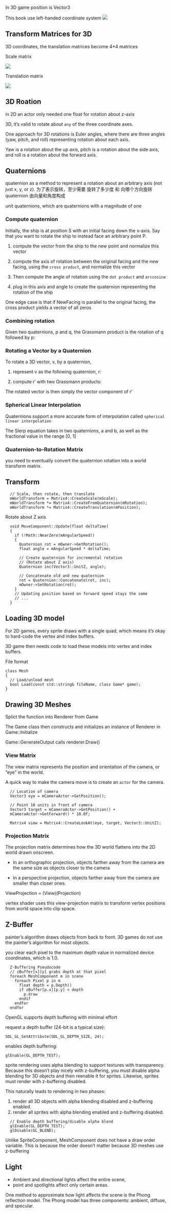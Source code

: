 
In 3D game position is Vector3

This book use left-handed coordinate system
![](./_images/book-left-hand.png)

## Transform Matrices for 3D
3D coordinates, the translation matrices become 4*4 matrices

Scale matrix

![](./_images/3d-scale-matrix.png)

Translation matrix

![](./_images/3d-translation-matrix.png)

## 3D Roation
in 2D an actor only needed one float for rotation about z-axis

3D, it’s valid to rotate about `any` of the three coordinate axes.

One approach for 3D rotations is Euler angles, where there are three angles (yaw, pitch, and
roll) representing rotation about each axis.

Yaw is a rotation about the up axis, 
pitch is a rotation about the side axis, 
and roll is a rotation about the forward axis.


## Quaternions
quaternion as a method to represent a rotation about an arbitrary axis (not just x, y, or z).
为了表示旋转，至少需要 旋转了多少度 和 向哪个方向旋转 
quaternion 由向量和角度构成

unit quaternions, which are quaternions with a magnitude of one

### Compute quaternion 
Initially, the ship is at position S with an initial facing down the x-axis. 
Say that you want to rotate the ship to instead face an arbitrary point P.
1. compute the vector from the ship to the new point and normalize
this vector

2. compute the axis of rotation between the original facing and the new facing, using the `cross product`, and normalize this vector

3. Then compute the angle of rotation using the `dot product` and `arccosine`

4. plug in this axis and angle to create the quaternion representing the rotation of the ship

One edge case is that if NewFacing is parallel to the original facing, the cross product yields a vector of all zeros



### Combining rotation
Given two quaternions, p and q, the Grassmann product is the rotation of q followed by p:


### Rotating a Vector by a Quaternion

To rotate a 3D vector, v, by a quaternion, 
1. represent v as the following quaternion, r:

2. compute r′ with two Grassmann products:

The rotated vector is then simply the vector component of r′


### Spherical Linear Interpolation
Quaternions support a more accurate form of interpolation called `spherical linear interpolation`

The Slerp equation takes in two quaternions, a and b, as well as the fractional value in the range [0, 1]

### Quaternion-to-Rotation Matrix
you need to eventually convert the quaternion rotation into a world transform matrix.



## Transform 
```
  // Scale, then rotate, then translate
  mWorldTransform = Matrix4::CreateScale(mScale);
  mWorldTransform *= Matrix4::CreateFromQuaternion(mRotation);
  mWorldTransform *= Matrix4::CreateTranslation(mPosition);
```

Rotate about Z axis
```
  void MoveComponent::Update(float deltaTime)
  {
    if (!Math::NearZero(mAngularSpeed))
    {
      Quaternion rot = mOwner->GetRotation();
      float angle = mAngularSpeed * deltaTime;

      // Create quaternion for incremental rotation
      // (Rotate about Z axis)
      Quaternion inc(Vector3::UnitZ, angle);
      
      // Concatenate old and new quaternion
      rot = Quaternion::Concatenate(rot, inc);
      mOwner->SetRotation(rot);
    }
    // Updating position based on forward speed stays the same
    // ...
  }
```

## Loading 3D model
For 2D games, every sprite draws with a single quad, which means it’s okay to hard-code the vertex and index buffers.

3D game then needs code to load these models into vertex and index buffers.

File format

```
class Mesh
{
  // Load/unload mesh
  bool Load(const std::string& fileName, class Game* game);
}
```

## Drawing 3D Meshes
Splict the function into Renderer from Game

The Game class then constructs and initializes an instance of Renderer in Game::Initialize

Game::GenerateOutput calls renderer.Draw()

### View Matrix
The view matrix represents the position and orientation of the camera, or “eye” in the world.

A quick way to make the camera move is to create an `actor` for the camera.

```
  // Location of camera
  Vector3 eye = mCameraActor->GetPosition();

  // Point 10 units in front of camera
  Vector3 target = mCameraActor->GetPosition() +
  mCameraActor->GetForward() * 10.0f;

  Matrix4 view = Matrix4::CreateLookAt(eye, target, Vector3::UnitZ);
```


### Projection Matrix
The projection matrix determines how the 3D world flattens into the 2D world drawn
onscreen.

- In an orthographic projection, objects farther away from the camera are the same
size as objects closer to the camera

- In a perspective projection, objects farther away from the camera are smaller than closer
ones.

ViewProjection = (View)(Projection)

vertex shader uses this view-projection matrix to transform vertex positions from
world space into clip space.

## Z-Buffer
painter’s algorithm draws objects from back to front. 3D games do not use the painter’s algorithm
for most objects.

you clear each pixel to the maximum depth value in normalized device coordinates, which is 1.0.
```
  Z-Buffering Pseudocode
  // zBuffer[x][y] grabs depth at that pixel
  foreach MeshComponent m in scene
    foreach Pixel p in m
      float depth = p.Depth()
      if zBuffer[p.x][p.y] < depth
        p.draw
      endif
    endfor
  endfor
```

OpenGL supports depth buffering with minimal effort

request a depth buffer (24-bit is a typical size):
```
SDL_GL_SetAttribute(SDL_GL_DEPTH_SIZE, 24);
```
enables depth buffering:
```
glEnable(GL_DEPTH_TEST);
```

sprite rendering uses alpha blending to support textures with transparency. Because this doesn’t play
nicely with z-buffering, you must disable alpha blending for 3D objects and then reenable it for
sprites. Likewise, sprites must render with z-buffering disabled.

This naturally leads to rendering in two phases: 
1. render all 3D objects with alpha blending disabled and z-buffering enabled.
2. render all sprites with alpha blending enabled and z-buffering disabled. 
```
  // Enable depth buffering/disable alpha blend
  glEnable(GL_DEPTH_TEST);
  glDisable(GL_BLEND);
```

Unlike SpriteComponent, MeshComponent does not have a draw order variable. 
This is because the order doesn’t matter because 3D meshes use z-buffering



## Light
- Ambient and directional lights affect the entire scene,
- point and spotlights affect only certain areas. 

One method to approximate how light affects the scene is the Phong reflection model. 
The Phong model has three components:
ambient, diffuse, and specular.

